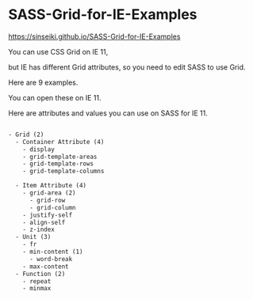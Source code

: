 # SASS-Grid-for-IE-Examples

https://sinseiki.github.io/SASS-Grid-for-IE-Examples

You can use CSS Grid on IE 11,

but IE has different Grid attributes, so you need to edit SASS to use Grid.

Here are 9 examples.

You can open these on IE 11.



Here are attributes and values you can use on SASS for IE 11.

```txt

- Grid (2)
  - Container Attribute (4)
    - display
    - grid-template-areas
    - grid-template-rows
    - grid-template-columns

  - Item Attribute (4)
    - grid-area (2)
      - grid-row
      - grid-column
    - justify-self
    - align-self
    - z-index
  - Unit (3)
    - fr
    - min-content (1)
      - word-break
    - max-content
  - Function (2)
    - repeat
    - minmax

```